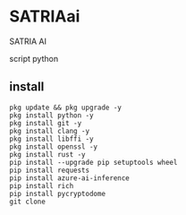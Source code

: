 # SATRIAai
SATRIA AI

script python

## install
```
pkg update && pkg upgrade -y
pkg install python -y
pkg install git -y
pkg install clang -y
pkg install libffi -y
pkg install openssl -y
pkg install rust -y
pip install --upgrade pip setuptools wheel
pip install requests
pip install azure-ai-inference
pip install rich
pip install pycryptodome
git clone
```
